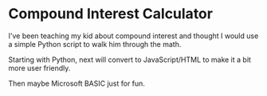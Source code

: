 # Compound Interest Calculator
I've been teaching my kid about compound interest and thought I would use a simple Python
script to walk him through the math. 

Starting with Python, next will convert to JavaScript/HTML to make it a bit more user friendly. 

Then maybe Microsoft BASIC just for fun. 
